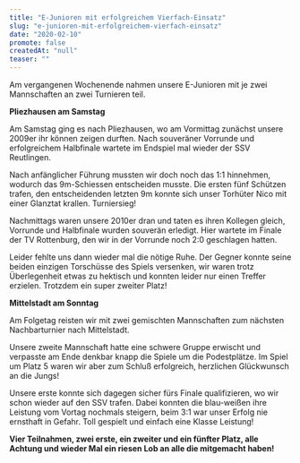 ```yaml
---
title: "E-Junioren mit erfolgreichem Vierfach-Einsatz"
slug: "e-junioren-mit-erfolgreichem-vierfach-einsatz"
date: "2020-02-10"
promote: false
createdAt: "null"
teaser: ""
---
```

Am vergangenen Wochenende nahmen unsere E-Junioren mit je zwei Mannschaften an zwei Turnieren teil.


**Pliezhausen am Samstag**


Am Samstag ging es nach Pliezhausen, wo am Vormittag zunächst unsere 2009er ihr können zeigen durften. Nach souveräner Vorrunde und erfolgreichem Halbfinale wartete im Endspiel mal wieder der SSV Reutlingen.


Nach anfänglicher Führung mussten wir doch noch das 1:1 hinnehmen, wodurch das 9m-Schiessen entscheiden musste. Die ersten fünf Schützen trafen, den entscheidenden letzten 9m konnte sich unser Torhüter Nico mit einer Glanztat krallen. Turniersieg!


Nachmittags waren unsere 2010er dran und taten es ihren Kollegen gleich, Vorrunde und Halbfinale wurden souverän erledigt. Hier wartete im Finale der TV Rottenburg, den wir in der Vorrunde noch 2:0 geschlagen hatten.


Leider fehlte uns dann wieder mal die nötige Ruhe. Der Gegner konnte seine beiden einzigen Torschüsse des Spiels versenken, wir waren trotz Überlegenheit etwas zu hektisch und konnten leider nur einen Treffer erzielen. Trotzdem ein super zweiter Platz!


**Mittelstadt am Sonntag**


Am Folgetag reisten wir mit zwei gemischten Mannschaften zum nächsten Nachbarturnier nach Mittelstadt.


Unsere zweite Mannschaft hatte eine schwere Gruppe erwischt und verpasste am Ende denkbar knapp die Spiele um die Podestplätze. Im Spiel um Platz 5 waren wir aber zum Schluß erfolgreich, herzlichen Glückwunsch an die Jungs!


Unsere erste konnte sich dagegen sicher fürs Finale qualifizieren, wo wir schon wieder auf den SSV trafen. Dabei konnten die blau-weißen ihre Leistung vom Vortag nochmals steigern, beim 3:1 war unser Erfolg nie ernsthaft in Gefahr. Toll gespielt und einfach eine Klasse Leistung!


**Vier Teilnahmen, zwei erste, ein zweiter und ein fünfter Platz, alle Achtung und wieder Mal ein riesen Lob an alle die mitgemacht haben!**
